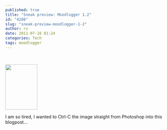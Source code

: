 ```yaml
---
published: true
title: "Sneak preview: Moodlogger 1.2"
id: "4288"
slug: "sneak-preview-moodlogger-1-2"
author: rv
date: 2011-07-16 01:24
categories: Tech
tags: moodlogger
---
```

&nbsp;

<a href="https://s3.amazonaws.com/cfwblog/uploads/2011/07/seagal.png"><img class="aligncenter size-full wp-image-4289" title="seagal" src="https://s3.amazonaws.com/cfwblog/uploads/2011/07/seagal.png" alt="" width="101" height="143" /></a>

I am so tired, I wanted to Ctrl-C the image straight from Photoshop into this blogpost...

&nbsp;